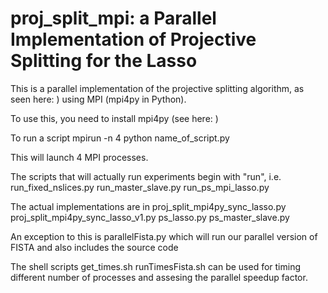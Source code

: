 # proj_split_mpi: a Parallel Implementation of Projective Splitting for the Lasso

This is a parallel implementation of the projective splitting algorithm, as seen 
here: ) using MPI (mpi4py in Python).

To use this, you need to install mpi4py (see here: )

To run a script
mpirun -n 4 python name_of_script.py

This will launch 4 MPI processes. 

The scripts that will actually run experiments begin with "run", i.e.
run_fixed_nslices.py
run_master_slave.py
run_ps_mpi_lasso.py

The actual implementations are in 
proj_split_mpi4py_sync_lasso.py
proj_split_mpi4py_sync_lasso_v1.py
ps_lasso.py
ps_master_slave.py

An exception to this is 
parallelFista.py
which will run our parallel version of FISTA and also includes the source code

The shell scripts 
get_times.sh
runTimesFista.sh
can be used for timing different number of processes and assesing the parallel speedup factor.